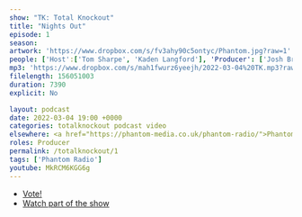```yaml
---
show: "TK: Total Knockout"
title: "Nights Out"
episode: 1
season: 
artwork: 'https://www.dropbox.com/s/fv3ahy90c5ontyc/Phantom.jpg?raw=1'
people: ['Host':['Tom Sharpe', 'Kaden Langford'], 'Producer': ['Josh Brunning']]
mp3: 'https://www.dropbox.com/s/mah1fwurz6yeejh/2022-03-04%20TK.mp3?raw=1'
filelength: 156051003
duration: 7390
explicit: No

layout: podcast
date: 2022-03-04 19:00 +0000
categories: totalknockout podcast video
elsewhere: <a href="https://phantom-media.co.uk/phantom-radio/">Phantom Media</a>
roles: Producer
permalink: /totalknockout/1
tags: ['Phantom Radio']
youtube: MkRCM6KGG6g
---
```


* [Vote!](https://twitter.com/PhantomMediaUS/status/1499843894300880902?s=20&t=czI-N1dzXEhYfkft5yP8pQ)
* [Watch part of the show](https://www.instagram.com/tv/Cas5NkZgGzA/?utm_source=ig_web_copy_link)
